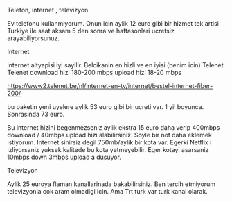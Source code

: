 Telefon, internet , televizyon 

Ev telefonu kullanmiyorum. Onun icin aylik 12 euro gibi bir hizmet tek artisi Turkiye ile saat aksam 5 den sonra ve haftasonlari ucretsiz arayabiliyorsunuz.

Internet 

internet altyapisi iyi sayilir. Belcikanin en hizli ve en iyisi (benim icin) Telenet.
Telenet download hizi 180-200 mbps 
upload hizi 18-20 mbps 

https://www2.telenet.be/nl/internet-en-tv/internet/bestel-internet-fiber-200/

bu paketin yeni uyelere aylik 53 euro gibi bir ucreti var. 1 yil boyunca. Sonrasinda 73 euro.

Bu internet hizini begenmezseniz aylik ekstra 15 euro daha verip 400mbps download / 40mbps upload hizi alabilirsiniz.
Soyle bir not daha eklemek istiyorum. Internet sinirsiz degil 750mb/aylik bir kota var. Egerki Netflix i izliyorsaniz yuksek kalitede bu kota yetmeyebilir. Eger kotayi asarsaniz 10mbps down 3mbps upload a dusuyor.

Televizyon 

Aylik 25 euroya flaman kanallarinada bakabilirsiniz. Ben tercih etmiyorum televizyonla cok aram olmadigi icin. Ama Trt turk var turk kanal olarak.